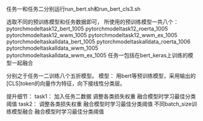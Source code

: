 任务一和任务二分别运行run_bert.sh和run_bert_cls3.sh

选取不同的预训练模型和任务数据即可，
所使用的预训练模型一共八个：
pytorchmodeltask12_bert_1005
pytorchmodeltask12_roerta_1005
pytorchmodeltask12_wwm_1005
pytorchmodeltask12_wwm_ex_1005
pytorchmodeltaskalldata_bert_1005
pytorchmodeltaskalldata_roerta_1006
pytorchmodeltaskalldata_wwm_1005
pytorchmodeltaskalldata_wwm_ex_1005
任务一包括在bert_keras上训练的模型一起融合

分别之于任务一二训练八个五折模型。
模型：
用bert等预训练模型，采用输出的[CLS]token的向量作为特征，向下接线性分类层。

提升细节：
	task1：
		加入任务二数据
		调整各类损失权重
		融合模型时学习最佳分类阈值
	task2：
		调整各类损失权重
		融合模型时学习最佳分类阈值
		不同batch_size训练模型融合
		融合模型时学习最佳分类阈值
